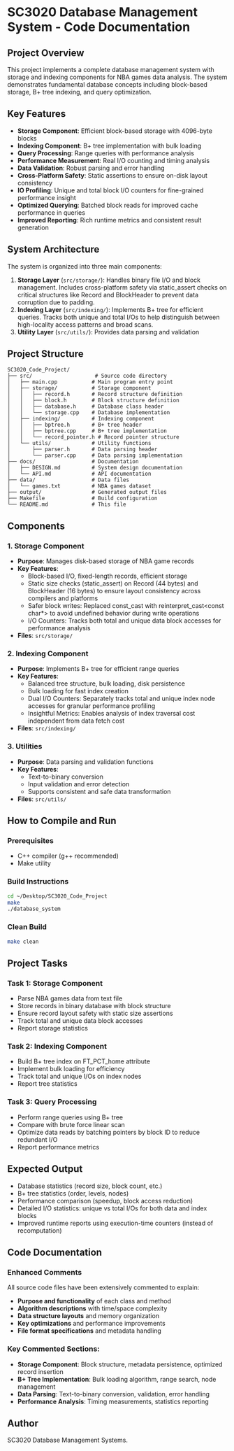 # SC3020 Database Management System - Code Documentation

## Project Overview
This project implements a complete database management system with storage and indexing components for NBA games data analysis. The system demonstrates fundamental database concepts including block-based storage, B+ tree indexing, and query optimization.

## Key Features

- **Storage Component**: Efficient block-based storage with 4096-byte blocks
- **Indexing Component**: B+ tree implementation with bulk loading
- **Query Processing**: Range queries with performance analysis
- **Performance Measurement**: Real I/O counting and timing analysis
- **Data Validation**: Robust parsing and error handling
- **Cross-Platform Safety**: Static assertions to ensure on-disk layout consistency
- **IO Profiling**: Unique and total block I/O counters for fine-grained performance insight
- **Optimized Querying**: Batched block reads for improved cache performance in queries
- **Improved Reporting**: Rich runtime metrics and consistent result generation


## System Architecture

The system is organized into three main components:

1. **Storage Layer** (`src/storage/`): Handles binary file I/O and block management. Includes cross-platform safety via static_assert checks on critical structures like Record and BlockHeader to prevent data corruption due to padding.
2. **Indexing Layer** (`src/indexing/`): Implements B+ tree for efficient queries. Tracks both unique and total I/Os to help distinguish between high-locality access patterns and broad scans.
3. **Utility Layer** (`src/utils/`): Provides data parsing and validation

## Project Structure
```
SC3020_Code_Project/
├── src/                    # Source code directory
│   ├── main.cpp           # Main program entry point
│   ├── storage/           # Storage component
│   │   ├── record.h       # Record structure definition
│   │   ├── block.h        # Block structure definition
│   │   ├── database.h     # Database class header
│   │   └── storage.cpp    # Database implementation
│   ├── indexing/          # Indexing component
│   │   ├── bptree.h       # B+ tree header
│   │   ├── bptree.cpp     # B+ tree implementation
│   │   └── record_pointer.h # Record pointer structure
│   └── utils/             # Utility functions
│       ├── parser.h       # Data parsing header
│       └── parser.cpp     # Data parsing implementation
├── docs/                  # Documentation
│   ├── DESIGN.md          # System design documentation
│   └── API.md             # API documentation
├── data/                  # Data files
│   └── games.txt          # NBA games dataset
├── output/                # Generated output files
├── Makefile               # Build configuration
└── README.md              # This file
```

## Components

### 1. Storage Component
- **Purpose**: Manages disk-based storage of NBA game records
- **Key Features**:
    - Block-based I/O, fixed-length records, efficient storage
    - Static size checks (static_assert) on Record (44 bytes) and BlockHeader (16 bytes) to ensure layout consistency across compilers and platforms
    - Safer block writes: Replaced const_cast with reinterpret_cast<const char*> to avoid undefined behavior during write operations
    - I/O Counters: Tracks both total and unique data block accesses for performance analysis
- **Files**: `src/storage/`

### 2. Indexing Component  
- **Purpose**: Implements B+ tree for efficient range queries
- **Key Features**:
    - Balanced tree structure, bulk loading, disk persistence
    - Bulk loading for fast index creation
    - Dual I/O Counters: Separately tracks total and unique index node accesses for granular performance profiling
    - Insightful Metrics: Enables analysis of index traversal cost independent from data fetch cost
- **Files**: `src/indexing/`

### 3. Utilities
- **Purpose**: Data parsing and validation functions
- **Key Features**:
    - Text-to-binary conversion
    - Input validation and error detection
    - Supports consistent and safe data transformation
- **Files**: `src/utils/`

## How to Compile and Run

### Prerequisites
- C++ compiler (g++ recommended)
- Make utility

### Build Instructions
```bash
cd ~/Desktop/SC3020_Code_Project
make
./database_system
```

### Clean Build
```bash
make clean
```

## Project Tasks

### Task 1: Storage Component
- Parse NBA games data from text file
- Store records in binary database with block structure
- Ensure record layout safety with static size assertions
- Track total and unique data block accesses
- Report storage statistics

### Task 2: Indexing Component
- Build B+ tree index on FT_PCT_home attribute
- Implement bulk loading for efficiency
- Track total and unique I/Os on index nodes
- Report tree statistics

### Task 3: Query Processing
- Perform range queries using B+ tree
- Compare with brute force linear scan
- Optimize data reads by batching pointers by block ID to reduce redundant I/O
- Report performance metrics

## Expected Output
- Database statistics (record size, block count, etc.)
- B+ tree statistics (order, levels, nodes)
- Performance comparison (speedup, block access reduction)
- Detailed I/O statistics: unique vs total I/Os for both data and index blocks
- Improved runtime reports using execution-time counters (instead of recomputation)

## Code Documentation

### Enhanced Comments
All source code files have been extensively commented to explain:
- **Purpose and functionality** of each class and method
- **Algorithm descriptions** with time/space complexity
- **Data structure layouts** and memory organization
- **Key optimizations** and performance improvements
- **File format specifications** and metadata handling

### Key Commented Sections:
- **Storage Component**: Block structure, metadata persistence, optimized record insertion
- **B+ Tree Implementation**: Bulk loading algorithm, range search, node management
- **Data Parsing**: Text-to-binary conversion, validation, error handling
- **Performance Analysis**: Timing measurements, statistics reporting

## Author
SC3020 Database Management Systems.
